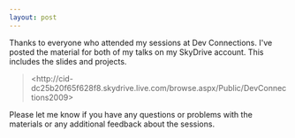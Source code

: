 ```yaml
---
layout: post
---
```

Thanks to everyone who attended my sessions at Dev Connections. I've posted
the material for both of my talks on my SkyDrive account. This includes the
slides and projects.

> <http://cid-
dc25b20f65f628f8.skydrive.live.com/browse.aspx/Public/DevConnections2009>

Please let me know if you have any questions or problems with the materials or
any additional feedback about the sessions.

